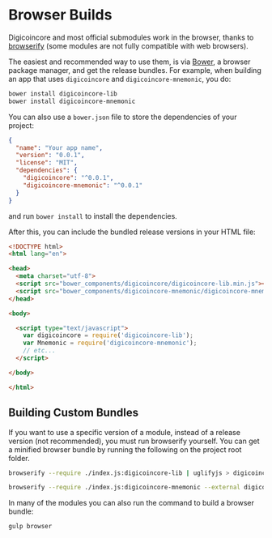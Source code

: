 # Browser Builds
Digicoincore and most official submodules work in the browser, thanks to [browserify](http://browserify.org/) (some modules are not fully compatible with web browsers).

The easiest and recommended way to use them, is via [Bower](http://bower.io/), a browser package manager, and get the release bundles. For example, when building an app that uses `digicoincore` and `digicoincore-mnemonic`, you do:

```sh
bower install digicoincore-lib
bower install digicoincore-mnemonic
```

You can also use a `bower.json` file to store the dependencies of your project:

```json
{
  "name": "Your app name",
  "version": "0.0.1",
  "license": "MIT",
  "dependencies": {
    "digicoincore": "^0.0.1",
    "digicoincore-mnemonic": "^0.0.1"
  }
}
```

and run `bower install` to install the dependencies.

After this, you can include the bundled release versions in your HTML file:

```html
<!DOCTYPE html>
<html lang="en">

<head>
  <meta charset="utf-8">
  <script src="bower_components/digicoincore/digicoincore-lib.min.js"></script>
  <script src="bower_components/digicoincore-mnemonic/digicoincore-mnemonic.min.js"></script>
</head>

<body>

  <script type="text/javascript">
    var digicoincore = require('digicoincore-lib');
    var Mnemonic = require('digicoincore-mnemonic');
    // etc...
  </script>

</body>

</html>
```

## Building Custom Bundles
If you want to use a specific version of a module, instead of a release version (not recommended), you must run browserify yourself.  You can get a minified browser bundle by running the following on the project root folder.

```sh
browserify --require ./index.js:digicoincore-lib | uglifyjs > digicoincore-lib.min.js
```

```sh
browserify --require ./index.js:digicoincore-mnemonic --external digicoincore-lib | uglifyjs > digicoincore-mnemonic.min.js
```

In many of the modules you can also run the command to build a browser bundle:
```sh
gulp browser
```

